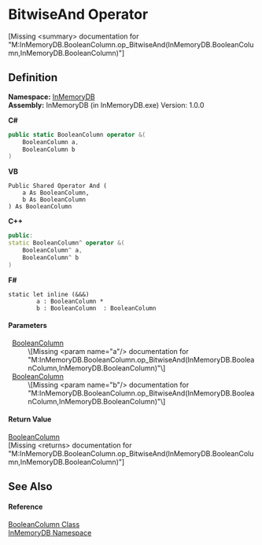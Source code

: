 # BitwiseAnd Operator


\[Missing &lt;summary&gt; documentation for "M:InMemoryDB.BooleanColumn.op_BitwiseAnd(InMemoryDB.BooleanColumn,InMemoryDB.BooleanColumn)"\]



## Definition
**Namespace:** <a href="044e8d7f-0f94-a8b4-bd65-529f6359fdf7">InMemoryDB</a>  
**Assembly:** InMemoryDB (in InMemoryDB.exe) Version: 1.0.0

**C#**
``` C#
public static BooleanColumn operator &(
	BooleanColumn a,
	BooleanColumn b
)
```
**VB**
``` VB
Public Shared Operator And ( 
	a As BooleanColumn,
	b As BooleanColumn
) As BooleanColumn
```
**C++**
``` C++
public:
static BooleanColumn^ operator &(
	BooleanColumn^ a, 
	BooleanColumn^ b
)
```
**F#**
``` F#
static let inline (&&&)
        a : BooleanColumn * 
        b : BooleanColumn  : BooleanColumn
```



#### Parameters
<dl><dt>  <a href="98994abe-26d5-edd7-b45e-66432979d475">BooleanColumn</a></dt><dd>\[Missing &lt;param name="a"/&gt; documentation for "M:InMemoryDB.BooleanColumn.op_BitwiseAnd(InMemoryDB.BooleanColumn,InMemoryDB.BooleanColumn)"\]</dd><dt>  <a href="98994abe-26d5-edd7-b45e-66432979d475">BooleanColumn</a></dt><dd>\[Missing &lt;param name="b"/&gt; documentation for "M:InMemoryDB.BooleanColumn.op_BitwiseAnd(InMemoryDB.BooleanColumn,InMemoryDB.BooleanColumn)"\]</dd></dl>

#### Return Value
<a href="98994abe-26d5-edd7-b45e-66432979d475">BooleanColumn</a>  
\[Missing &lt;returns&gt; documentation for "M:InMemoryDB.BooleanColumn.op_BitwiseAnd(InMemoryDB.BooleanColumn,InMemoryDB.BooleanColumn)"\]

## See Also


#### Reference
<a href="98994abe-26d5-edd7-b45e-66432979d475">BooleanColumn Class</a>  
<a href="044e8d7f-0f94-a8b4-bd65-529f6359fdf7">InMemoryDB Namespace</a>  
